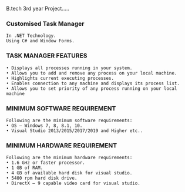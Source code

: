 B.tech 3rd year Project.....
### Customised Task Manager
    In .NET Technology.
    Using C# and Window Forms.
	
### TASK MANAGER FEATURES
    • Displays all processes running in your system.
    • Allows you to add and remove any process on your local machine.
    • Highlights current executing processes.
    • Enables connection to any machine and displays its process list.
    • Allows you to set priority of any process running on your local machine

### MINIMUM SOFTWARE REQUIREMENT
	Following are the minimum software requirements:
    • OS – Windows 7, 8, 8.1, 10.
    • Visual Studio 2013/2015/2017/2019 and Higher etc.. 

### MINIMUM HARDWARE REQUIREMENT
	Following are the minimum hardware requirements:
    • 1.6 GHz or faster processor.
    • 1 GB of RAM.
    • 4 GB of available hard disk for visual studio.
    • 5400 rpm hard disk drive.
    • DirectX – 9 capable video card for visual studio.
